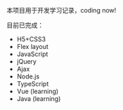 本项目用于开发学习记录，coding now!

目前已完成：

- H5+CSS3
- Flex layout
- JavaScript
- jQuery
- Ajax
- Node.js
- TypeScript
- Vue (learning)
- Java (learning)